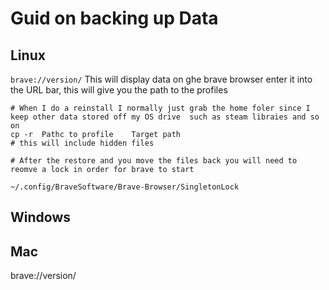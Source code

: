 

# Guid on backing up Data


## Linux 
```brave://version/```  This will display data on ghe brave browser enter it into the URL bar, this will give you the path to the profiles
```
# When I do a reinstall I normally just grab the home foler since I keep other data stored off my OS drive  such as steam libraies and so on
cp -r  Pathc to profile    Target path
# this will include hidden files

# After the restore and you move the files back you will need to reomve a lock in order for brave to start

~/.config/BraveSoftware/Brave-Browser/SingletonLock

```


## Windows 

## Mac 




brave://version/

